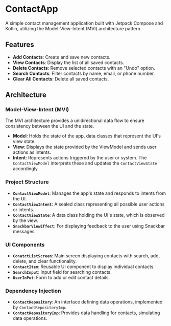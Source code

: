 # ContactApp

A simple contact management application built with Jetpack Compose and Kotlin, utilizing the Model-View-Intent (MVI) architecture pattern.

## Features

- **Add Contacts**: Create and save new contacts.
- **View Contacts**: Display the list of all saved contacts.
- **Delete Contacts**: Remove selected contacts with an "Undo" option.
- **Search Contacts**: Filter contacts by name, email, or phone number.
- **Clear All Contacts**: Delete all saved contacts.

## Architecture

### Model-View-Intent (MVI)

The MVI architecture provides a unidirectional data flow to ensure consistency between the UI and the state. 

- **Model**: Holds the state of the app, data classes that represent the UI's view state.
- **View**: Displays the state provided by the ViewModel and sends user actions as intents.
- **Intent**: Represents actions triggered by the user or system. The `ContactViewModel` interprets these and updates the `ContactViewState` accordingly.

### Project Structure

- **`ContactViewModel`**: Manages the app's state and responds to intents from the UI.
- **`ContactViewIntent`**: A sealed class representing all possible user actions or intents.
- **`ContactViewState`**: A data class holding the UI's state, which is observed by the view.
- **`SnackbarViewEffect`**: For displaying feedback to the user using Snackbar messages.

### UI Components

- **`ConatctListScreen`**: Main screen displaying contacts with search, add, delete, and clear functionality.
- **`ContactItem`**: Reusable UI component to display individual contacts.
- **`SearchInput`**: Input field for searching contacts.
- **`UserInPut`**: Form to add or edit contact details.

### Dependency Injection

- **`ContactRepository`**: An interface defining data operations, implemented by `ContactRepositoryImp`.
- **`ContactRepositoryImp`**: Provides data handling for contacts, simulating data operations.

